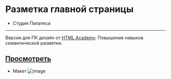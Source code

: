 # Разметка главной страницы
* Студия Пилатеса
---
Версия для ПК дизайн от [HTML Academy](https://htmlacademy.ru).
Повышение навыков семантической разметки.

## [Просмотреть](https://portfolio.webpeternet.ru/pilates/)

* Макет
![image](https://files.webpeternet.ru/design.jpg)
